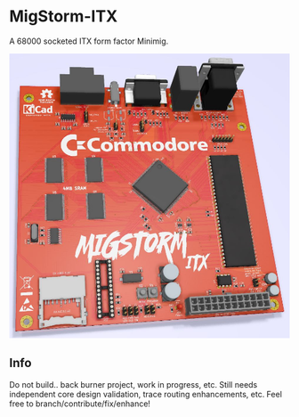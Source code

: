 # MigStorm-ITX
A 68000 socketed ITX form factor Minimig.

![pic](pic.jpg)

## Info
Do not build.. back burner project, work in progress, etc. Still needs independent core design validation, trace routing enhancements, etc. Feel free to branch/contribute/fix/enhance! 
